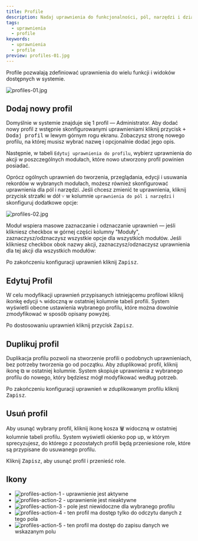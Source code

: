 ```yaml
---
title: Profile
description: Nadaj uprawnienia do funkcjonalności, pól, narzędzi i działań, wykorzystywanych przez użytkowników systemu podczas codziennej pracy z systemem.
tags:
  - uprawnienia
  - profile
keywords:
  - uprawnienia
  - profile
preview: profiles-01.jpg
---
```


Profile pozwalają zdefiniować uprawnienia do wielu funkcji i widoków dostępnych w systemie.

![profiles-01.jpg](profiles-01.jpg)

## Dodaj nowy profil

Domyślnie w systemie znajduje się 1 profil — Administrator. Aby dodać nowy profil z wstępnie skonfigurowanymi uprawnieniami kliknij przycisk <kbd>+ Dodaj profil</kbd> w lewym górnym rogu ekranu. Zobaczysz stronę nowego profilu, na której musisz wybrać nazwę i opcjonalnie dodać jego opis.

Następnie, w tabeli `Edytuj uprawnienia do profilu`, wybierz uprawnienia do akcji w poszczególnych modułach, które nowo utworzony profil powinien posiadać.

Oprócz ogólnych uprawnień do tworzenia, przeglądania, edycji i usuwania rekordów w wybranych modułach, możesz również skonfigurować uprawnienia dla pól i narzędzi. Jeśli chcesz zmienić te uprawnienia, kliknij przycisk strzałki w dół <kbd>˅</kbd> w kolumnie `uprawnienia do pól i narzędzi` i skonfiguruj dodatkowe opcje:

![profiles-02.jpg](profiles-02.jpg)

Moduł wspiera masowe zaznaczanie i odznaczanie uprawnień — jeśli klikniesz checkbox w górnej części kolumny "Moduły", zaznaczysz/odznaczysz wszystkie opcje dla wszystkich modułów. Jeśli klikniesz checkbox obok nazwy akcji, zaznaczysz/odznaczysz uprawnienia dla tej akcji dla wszystkich modułów:

Po zakończeniu konfiguracji uprawnień kliknij <kbd>Zapisz</kbd>.

## Edytuj Profil

W celu modyfikacji uprawnień przypisanych istniejącemu profilowi kliknij ikonkę edycji <kbd>✎</kbd> widoczną w ostatniej kolumnie tabeli profili. System wyświetli obecne ustawienia wybranego profilu, które można dowolnie zmodyfikować w sposób opisany powyżej.

Po dostosowaniu uprawnień kliknij przycisk <kbd>Zapisz</kbd>.

## Duplikuj profil

Duplikacja profilu pozwoli na stworzenie profili o podobnych uprawnieniach, bez potrzeby tworzenia go od początku. Aby zduplikować profil, kliknij ikonę <kbd>⧉</kbd> w ostatniej kolumnie. System skopiuje uprawnienia z wybranego profilu do nowego, który będziesz mógł modyfikować według potrzeb.

Po zakończeniu konfiguracji uprawnień w zduplikowanym profilu kliknij <kbd>Zapisz</kbd>.

## Usuń profil

Aby usunąć wybrany profil, kliknij ikonę kosza <kbd>🗑</kbd> widoczną w ostatniej kolumnie tabeli profilu. System wyświetli okienko pop up, w którym sprecyzujesz, do którego z pozostałych profili będą przeniesione role, które są przypisane do usuwanego profilu.

Kliknij <kbd>Zapisz</kbd>, aby usunąć profil i przenieść role.

## Ikony

- ![profiles-action-1](profiles-action-1.jpg) - uprawnienie jest aktywne
- ![profiles-action-2](profiles-action-2.jpg) - uprawnienie jest nieaktywne
- ![profiles-action-3](profiles-action-3.jpg) - pole jest niewidoczne dla wybranego profilu
- ![profiles-action-4](profiles-action-4.jpg) - ten profil ma dostęp tylko do odczytu danych z tego pola
- ![profiles-action-5](profiles-action-5.jpg) - ten profil ma dostęp do zapisu danych we wskazanym polu

